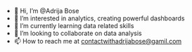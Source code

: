 - 👋 Hi, I’m @Adrija Bose
- 👀 I’m interested in analytics, creating powerful dashboards
- 🌱 I’m currently learning data related skills
- 💞️ I’m looking to collaborate on data analysis
- 📫 How to reach me at contactwithadrijabose@gamil.com

<!---
Adrija2/Adrija2 is a ✨ special ✨ repository because its `README.md` (this file) appears on your GitHub profile.
You can click the Preview link to take a look at your changes.
--->
